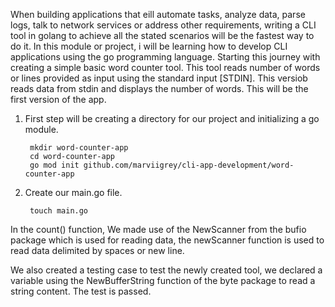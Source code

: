 When building applications that eill automate tasks, analyze data, parse logs, talk to network services or address other 
requirements, writing a CLI tool in golang to achieve all the stated scenarios will be the fastest way to do it. In this
module or project, i will be learning how to develop CLI applications using the go programming language. Starting this 
journey with creating a simple basic word counter tool. This tool reads number of words or lines provided as input using 
the standard input [STDIN]. This versiob reads data from stdin and displays the number of words. This will be the  first 
version of the app.

1. First step will be creating a directory for our project and initializing a go module.

        mkdir word-counter-app
        cd word-counter-app
        go mod init github.com/marviigrey/cli-app-development/word-counter-app

2. Create our main.go file.

        touch main.go


In the count() function, We made use of the NewScanner from the bufio package which is used for reading data, the newScanner function is used to read data delimited by spaces or new line. 

We also created a testing case to test the newly created tool, we declared a variable using the NewBufferString function of the byte package to read a string content.
The test is passed.


